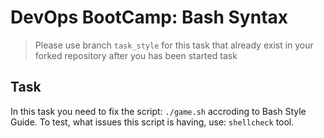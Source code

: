 # DevOps BootCamp: Bash Syntax

>Please use branch ```task_style``` for this task that already exist in your forked repository after you has been started task

## Task

In this task you need to fix the script: `./game.sh` accroding to Bash Style Guide.
To test, what issues this script is having, use: `shellcheck` tool.
